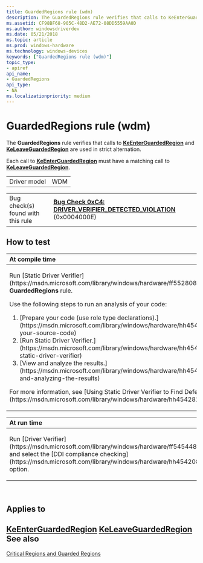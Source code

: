 ```yaml
---
title: GuardedRegions rule (wdm)
description: The GuardedRegions rule verifies that calls to KeEnterGuardedRegion and KeLeaveGuardedRegion are used in strict alternation.
ms.assetid: CF98BF68-905C-48D2-AE72-08DD5559AA0D
ms.author: windowsdriverdev
ms.date: 05/21/2018
ms.topic: article
ms.prod: windows-hardware
ms.technology: windows-devices
keywords: ["GuardedRegions rule (wdm)"]
topic_type:
- apiref
api_name:
- GuardedRegions
api_type:
- NA
ms.localizationpriority: medium
---
```


# GuardedRegions rule (wdm)


The **GuardedRegions** rule verifies that calls to [**KeEnterGuardedRegion**](https://msdn.microsoft.com/library/windows/hardware/ff552028) and [**KeLeaveGuardedRegion**](https://msdn.microsoft.com/library/windows/hardware/ff552967) are used in strict alternation.

Each call to [**KeEnterGuardedRegion**](https://msdn.microsoft.com/library/windows/hardware/ff552028) must have a matching call to [**KeLeaveGuardedRegion**](https://msdn.microsoft.com/library/windows/hardware/ff552967).

|              |     |
|--------------|-----|
| Driver model | WDM |

|                                   |                                                                                                                                       |
|-----------------------------------|---------------------------------------------------------------------------------------------------------------------------------------|
| Bug check(s) found with this rule | [**Bug Check 0xC4: DRIVER\_VERIFIER\_DETECTED\_VIOLATION**](https://msdn.microsoft.com/library/windows/hardware/ff560187) (0x0004000E) |

How to test
-----------

<table>
<colgroup>
<col width="100%" />
</colgroup>
<thead>
<tr class="header">
<th align="left">At compile time</th>
</tr>
</thead>
<tbody>
<tr class="odd">
<td align="left"><p>Run [Static Driver Verifier](https://msdn.microsoft.com/library/windows/hardware/ff552808) and specify the <strong>GuardedRegions</strong> rule.</p>
Use the following steps to run an analysis of your code:
<ol>
<li>[Prepare your code (use role type declarations).](https://msdn.microsoft.com/library/windows/hardware/hh454281#preparing-your-source-code)</li>
<li>[Run Static Driver Verifier.](https://msdn.microsoft.com/library/windows/hardware/hh454281#running-static-driver-verifier)</li>
<li>[View and analyze the results.](https://msdn.microsoft.com/library/windows/hardware/hh454281#viewing-and-analyzing-the-results)</li>
</ol>
<p>For more information, see [Using Static Driver Verifier to Find Defects in Drivers](https://msdn.microsoft.com/library/windows/hardware/hh454281).</p></td>
</tr>
</tbody>
</table>

<table>
<colgroup>
<col width="100%" />
</colgroup>
<thead>
<tr class="header">
<th align="left">At run time</th>
</tr>
</thead>
<tbody>
<tr class="odd">
<td align="left"><p>Run [Driver Verifier](https://msdn.microsoft.com/library/windows/hardware/ff545448) and select the [DDI compliance checking](https://msdn.microsoft.com/library/windows/hardware/hh454208) option.</p></td>
</tr>
</tbody>
</table>

 

Applies to
----------

[**KeEnterGuardedRegion**](https://msdn.microsoft.com/library/windows/hardware/ff552028)
[**KeLeaveGuardedRegion**](https://msdn.microsoft.com/library/windows/hardware/ff552967)
See also
--------

[Critical Regions and Guarded Regions](https://msdn.microsoft.com/library/windows/hardware/ff542925)
 

 





